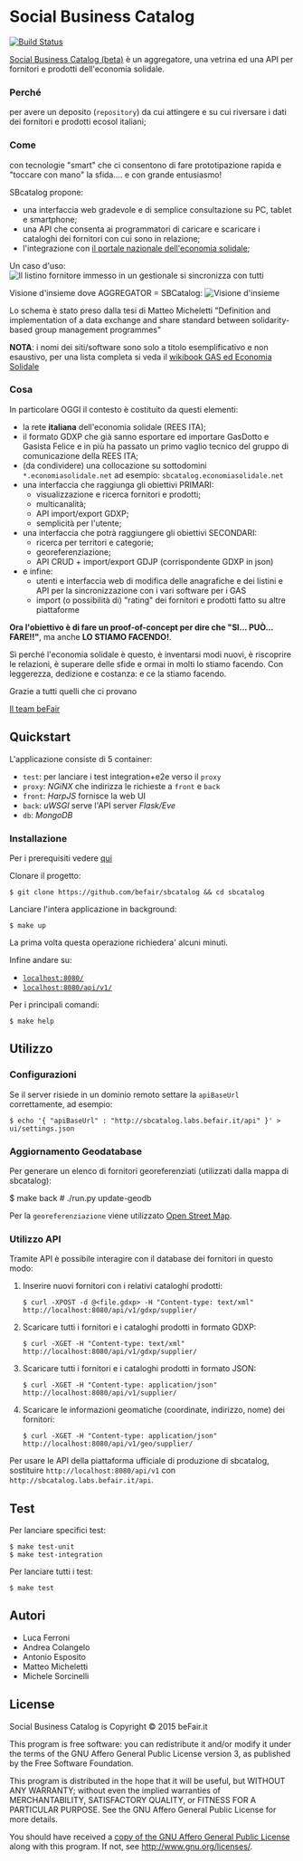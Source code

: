 # Social Business Catalog

[![Build Status](https://travis-ci.org/befair/sbcatalog.svg?branch=master)](https://travis-ci.org/befair/sbcatalog)

[Social Business Catalog (beta)](http://sbcatalog.labs.befair.it) è un aggregatore, una vetrina ed una API
per fornitori e prodotti dell'economia solidale.

### Perché

per avere un deposito (`repository`) da cui attingere e su cui riversare i dati dei fornitori e prodotti ecosol italiani;

### Come

con tecnologie "smart" che ci consentono di fare prototipazione rapida e "toccare con mano" la sfida.... e con grande entusiasmo!

SBcatalog propone:

* una interfaccia web gradevole e di semplice consultazione su PC, tablet e smartphone;
* una API che consenta ai programmatori di caricare e scaricare i cataloghi dei fornitori con cui sono in relazione;
* l'integrazione con [il portale nazionale dell'economia solidale](http://www.economiasolidale.net);

Un caso d'uso:
![Il listino fornitore immesso in un gestionale si sincronizza con tutti](./docs/sync-01.png "Il listino fornitore immesso in un gestionale si sincronizza con tutti")

Visione d'insieme dove AGGREGATOR = SBCatalog:
![Visione d'insieme](./docs/SBCatalog_comprehensive_view.png "Visione d'insieme")

Lo schema è stato preso dalla tesi di Matteo Micheletti "Definition and implementation of a data exchange and share standard between solidarity-based group management programmes"

**NOTA**: i nomi dei siti/software sono solo a titolo esemplificativo e non esaustivo, per una lista completa si veda il [wikibook GAS ed Economia Solidale](http://it.wikibooks.org/wiki/GAS_ed_Economia_solidale/Gruppo_d%27Acquisto_Solidale#Scegliere_un_gestionale_.28comparazione.29)

### Cosa

In particolare OGGI il contesto è costituito da questi elementi:

  * la rete **italiana** dell'economia solidale (REES ITA);
  * il formato GDXP che già sanno esportare ed importare GasDotto e Gasista Felice e in più ha passato un primo vaglio tecnico del gruppo di comunicazione della REES ITA;
  * (da condividere) una collocazione su sottodomini `*.economiasolidale.net` ad esempio: `sbcatalog.economiasolidale.net`
  * una interfaccia che raggiunga gli obiettivi PRIMARI:
    * visualizzazione e ricerca fornitori e prodotti;
    * multicanalità;
    * API import/export GDXP;
    * semplicità per l'utente;
  * una interfaccia che potrà raggiungere gli obiettivi SECONDARI:
    * ricerca per territori e categorie;
    * georeferenziazione;
    * API CRUD + import/export GDJP (corrispondente GDXP in json)
  * e infine:
    * utenti e interfaccia web di modifica delle anagrafiche e dei listini e API per la sincronizzazione con i vari software per i GAS
    * import (o possibilità di) "rating" dei fornitori e prodotti fatto su altre piattaforme

**Ora l'obiettivo è di fare un proof-of-concept per dire che "SI... PUÒ... FARE!!"**, ma anche **LO STIAMO FACENDO!**.

Sì perché l'economia solidale è questo, è inventarsi modi nuovi, è riscoprire le relazioni, è superare delle sfide
e ormai in molti lo stiamo facendo. Con leggerezza, dedizione e costanza: e ce la stiamo facendo.

Grazie a tutti quelli che ci provano

[Il team beFair](http://www.befair.it)

## Quickstart

L'applicazione consiste di 5 container:

* `test`:  per lanciare i test integration+e2e verso il `proxy`
* `proxy`:  *NGiNX* che indirizza le richieste a `front` e `back`
* `front`:  *HarpJS* fornisce la web UI
* `back`:  *uWSGI* serve l'API server *Flask/Eve*
* `db`:  *MongoDB*

### Installazione

Per i prerequisiti vedere [qui](https://github.com/kobe25/apps/blob/master/docs/install.md)

Clonare il progetto:

    $ git clone https://github.com/befair/sbcatalog && cd sbcatalog

Lanciare l'intera applicazione in background:

    $ make up

La prima volta questa operazione richiedera' alcuni minuti.

Infine andare su:

* [`localhost:8080/`](http://localhost:8080/)
* [`localhost:8080/api/v1/`](http://localhost:8080/api/v1/)

Per i principali comandi:

    $ make help

## Utilizzo

### Configurazioni

Se il server risiede in un dominio remoto settare la `apiBaseUrl` correttamente, ad esempio:

    $ echo '{ "apiBaseUrl" : "http://sbcatalog.labs.befair.it/api" }' > ui/settings.json

### Aggiornamento Geodatabase

Per generare un elenco di fornitori georeferenziati (utilizzati dalla mappa di sbcatalog):

  $ make back
	# ./run.py update-geodb

Per la `georeferenziazione` viene utilizzato [Open Street Map](http://www.openstreetmap.org/about/).

### Utilizzo API

Tramite API è possibile interagire con il database dei fornitori in questo modo:

1. Inserire nuovi fornitori con i relativi cataloghi prodotti:

    `$ curl -XPOST -d @<file.gdxp> -H "Content-type: text/xml" http://localhost:8080/api/v1/gdxp/supplier/`

2. Scaricare tutti i fornitori e i cataloghi prodotti in formato GDXP:

    `$ curl -XGET -H "Content-type: text/xml" http://localhost:8080/api/v1/gdxp/supplier/`

3. Scaricare tutti i fornitori e i cataloghi prodotti in formato JSON:

    `$ curl -XGET -H "Content-type: application/json" http://localhost:8080/api/v1/supplier/`

4. Scaricare le informazioni geomatiche (coordinate, indirizzo, nome) dei fornitori:

    `$ curl -XGET -H "Content-type: application/json" http://localhost:8080/api/v1/geo/supplier/`

Per usare le API della piattaforma ufficiale di produzione di sbcatalog, sostituire `http://localhost:8080/api/v1` con `http://sbcatalog.labs.befair.it/api`.

## Test

Per lanciare specifici test:

    $ make test-unit
    $ make test-integration

Per lanciare tutti i test:

    $ make test

## Autori

* Luca Ferroni
* Andrea Colangelo
* Antonio Esposito
* Matteo Micheletti
* Michele Sorcinelli

## License

Social Business Catalog is Copyright © 2015 beFair.it

This program is free software: you can redistribute it and/or modify it under
the terms of the GNU Affero General Public License version 3, as published by
the Free Software Foundation.

This program is distributed in the hope that it will be useful, but WITHOUT
ANY WARRANTY; without even the implied warranties of MERCHANTABILITY,
SATISFACTORY QUALITY, or FITNESS FOR A PARTICULAR PURPOSE.  See the GNU
Affero General Public License for more details.

You should have received a [copy of the GNU Affero General Public License](./LICENSE)
along with this program.  If not, see <http://www.gnu.org/licenses/>.
